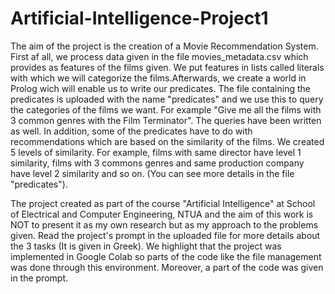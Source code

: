 # Artificial-Intelligence-Project1

The aim of the project is the creation of a Movie Recommendation System. First af all, we process data given in the file movies_metadata.csv which provides as features of the films given. We put features in lists called literals with which we will categorize the films.Afterwards, we create a world in Prolog wich will enable us to write our predicates. The file containing the predicates is uploaded with the name "predicates" and we use this to query the categories of the films we want. For example "Give me all the films with 3 common genres with the Film Terminator". The queries have been written as well. In addition, some of the predicates have to do with recommendations which are based on the similarity of the films. We created 5 levels of similarity. For example, films with same director have level 1 similarity, films with 3 commons genres and same production company have level 2 similarity and so on. (You can see more details in the file "predicates"). 

The project created as part of the course "Artificial Intelligence" at School of Electrical and Computer Engineering, NTUA and the aim of this work is NOT to present it as my own research but as my approach to the problems given. Read the project's prompt in the uploaded file for more details about the 3 tasks (It is given in Greek). We highlight that the project was implemented in Google Colab so parts of the code like the file management was done through this environment. Moreover, a  part of the code was given in the prompt.
